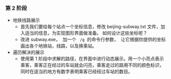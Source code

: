 ### 第 2 阶段

- 地铁线路展示
  - 首先我们要给每个站点一个坐标信息，修改 beijing-subway.txt 文件，加入适当的信息，为实现图形界面做准备。 如何设计这些坐标呢？
  - 改进 subway.exe，  加一个   `/g`  的命令行参数，  让它根据你提供的坐标画出各个地铁站，线路，以及换乘站。
- 遍历解决的展示
  - 使用第 1 阶段中求解的路径，在界面中进行动态展示。用一个小亮点表示乘客，乘客正在经过的车站就会闪亮，乘客走过的路用不同的颜色标识，同时在适当的地方有数字表明乘客已经经过车站的数目。
